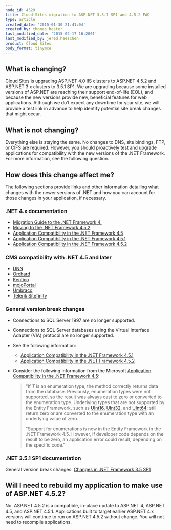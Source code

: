 ```yaml
---
node_id: 4529
title: Cloud Sites migration to ASP.NET 3.5.1 SP1 and 4.5.2 FAQ
type: article
created_date: '2015-01-30 21:41:04'
created_by: thomas.hester
last_modified_date: '2015-02-17 16:2001'
last_modified_by: jered.heeschen
product: Cloud Sites
body_format: tinymce
---
```


What is changing?
-----------------

Cloud Sites is upgrading ASP.NET 4.0 IIS clusters to ASP.NET 4.5.2 and
ASP.NET 3.x clusters to 3.5.1 SP1. We are upgrading because some
installed versions of ASP.NET are reaching their support end-of-life
(EOL), and because the new versions provide new, beneficial features for
web applications. Although we do&rsquo;t expect any downtime for your site,
we will provide a test link in advance to help identify potential site
break changes that might occur.

What is not changing?
---------------------

Everything else is staying the same. No changes to DNS, site bindings,
FTP, or CIFS are required. However, you should proactively test and
upgrade applications for compatibility with the new versions of the .NET
Framework. For more information, see the following question. 

How does this change affect me?
-------------------------------

The following sections provide links and other information detailing
what changes with the newer versions of .NET and how you can account for
those changes in your application, if necessary.

### .NET 4.x documentation

-   [Migration Guide to the .NET Framework
    4.](http://msdn.microsoft.com/en-us/library/ff657133(v=vs.110).aspx)
-   [Moving to the .NET Framework
    4.5.2](http://blogs.msdn.com/b/dotnet/archive/2014/08/07/moving-to-the-net-framework-4-5-2.aspx)
-   [Application Compatibility in the .NET Framework
    4.5](http://msdn.microsoft.com/en-us/library/hh367887(v=vs.110).aspx)
-   [Application Compatibility in the .NET Framework
    4.5.1](http://msdn.microsoft.com/en-us/library/dn458352(v=vs.110).aspx)
-   [Application Compatibility in the .NET Framework
    4.5.2](http://msdn.microsoft.com/en-us/library/dn720543(v=vs.110).aspx)

### CMS compatibility with .NET 4.5 and later

-   [DNN](http://www.dnnsoftware.com/platform/start/install)
-   [Orchard](http://docs.orchardproject.net/Documentation/Installing-Orchard)
-   [Kentico](https://docs.kentico.com/display/K82/Server+and+hosting+requirements)
-   [mojoPortal](https://www.mojoportal.com/hosting-requirements.aspx)
-   [Umbraco](http://our.umbraco.org/documentation/Installation/system-requirements)
-   [Telerik
    Sitefinity](http://www.sitefinity.com/resources/system-requirements)

### General version break changes

-   Connections to SQL Server 1997 are no longer supported.
-   Connections to SQL Server databases using the Virtual Interface
    Adapter (VIA) protocol are no longer supported.
-   See the following information:
    -   [Application Compatibility in the .NET Framework
        4.5.1](http://msdn.microsoft.com/en-us/library/dn458352(v=vs.110).aspx)
    -   [Application Compatibility in the .NET Framework
        4.5.2](http://msdn.microsoft.com/en-us/library/dn720543(v=vs.110).aspx)
-   Consider the following information from the Microsoft [Application
    Compatibility in the .NET Framework
    4.5](http://msdn.microsoft.com/en-us/library/hh367887(v=vs.110).aspx):

    > "If *T* is an enumeration type, the method correctly returns data
    > from the database. Previously, enumeration types were not
    > supported, so the result was always cast to zero or converted to
    > the enumeration type. Underlying types that are not supported by
    > the Entity Framework, such
    > as [UInt16](https://msdn.microsoft.com/en-us/library/system.uint16%28v=vs.110%29.aspx), [UInt32](https://msdn.microsoft.com/en-us/library/system.uint32%28v=vs.110%29.aspx),
    > and [UInt64](https://msdn.microsoft.com/en-us/library/system.uint64%28v=vs.110%29.aspx);
    > still return zero or are converted to the enumeration type with an
    > underlying value of zero.
    >
    > "Support for enumerations is new in the Entity Framework in the
    > .NET Framework 4.5. However, if developer code depends on the
    > result to be zero, an application error could result, depending on
    > the specific code."

### .NET 3.5.1 SP1 documentation

General version break changes: [Changes in .NET Framework 3.5
SP1](https://msdn.microsoft.com/en-us/library/dd310284.aspx)

Will I need to rebuild my application to make use of ASP.NET 4.5.2?
-------------------------------------------------------------------

No. ASP.NET 4.5.2 is a compatible, in-place update to ASP.NET 4, ASP.NET
4.5, and ASP.NET 4.5.1. Applications built to target earlier ASP.NET 4.x
versions will continue to run on ASP.NET 4.5.2 without change. You will
not need to recompile applications.

